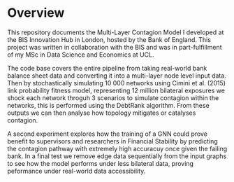 # Overview 

This repository documents the Multi-Layer Contagion Model I developed at the BIS Innovation Hub in London, hosted by the Bank of England. This project was written in collaboration with the BIS and was in part-fulfillment of my MSc in Data Science and Economics at UCL. 

The code base covers the entire pipeline from taking real-world bank balance sheet data and converting it into a multi-layer node level input data. Then by stochastically simulating 10 000 networks using Cimini et al. (2015) link probability fitness model, representing 12 million bilateral exposures we shock each network throguh 3 scenarios to simulate contagion within the networks, this is performed using the DebtRank algorithm. From these outputs we can then analyse how topology mitigates or catalyses contagion.

A second experiment explores how the training of a GNN could prove benefit to supervisors and researchers in Financial Stability by predicting the contagion pathway with extremely high accuracuy once given the failing bank. In a final test we remove edge data sequentially from the input graphs to see how the model performs under less bilateral data, proving peformance under real-world data accessibility.
